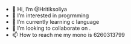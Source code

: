 - 👋 Hi, I’m @Hritiksoliya
- 👀 I’m interested in progrmming
- 🌱 I’m currently learning c language
- 💞️ I’m looking to collaborate on .
- 📫 How to reach me my mono is 6260313799

<!---
Hritiksoliya/Hritiksoliya is a ✨ special ✨ repository because its `README.md` (this file) appears on your GitHub profile.
You can click the Preview link to take a look at your changes.
--->
